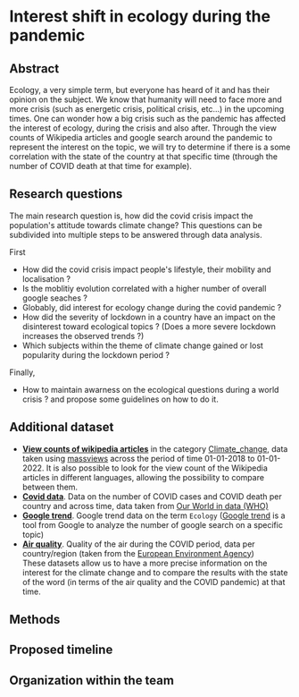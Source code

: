 # Interest shift in ecology during the pandemic

## Abstract
Ecology, a very simple term, but everyone has heard of it and has their opinion on the subject. We know that humanity will need to face more and more crisis (such as energetic crisis, political crisis, etc...) in the upcoming times. One can wonder how a big crisis such as the pandemic has affected the interest of ecology, during the crisis and also after. Through the view counts of Wikipedia articles and google search around the pandemic to represent the interest on the topic, we will try to determine if there is a some correlation with the state of the country at that specific time (through the number of COVID death at that time for example). 

## Research questions
The main research question is, how did the covid crisis impact the population's attitude towards climate change? This questions can be subdivided into multiple steps to be answered through data analysis. 

First 

  - How did the covid crisis impact people's lifestyle, their mobility and localisation ?
  - Is the moblitiy evolution correlated with a higher number of overall google seaches ?
  - Globably, did interest for ecology change during the covid pandemic ? 
  - How did the severity of lockdown in a country have an impact on the disinterest toward ecological topics ? (Does a more severe lockdown increases the observed trends ?)
  - Which subjects within the theme of climate change gained or lost popularity during the lockdown period ?
 
 Finally,
 
 - How to maintain awarness on the ecological questions during a world crisis ? and propose some guidelines on how to do it.

## Additional dataset
*  [**View counts of wikipedia articles**](data/added_data/massviews-20180101-20220101.csv) in the category [Climate_change](https://en.wikipedia.org/wiki/Category:Climate_change), data taken using [massviews](https://pageviews.wmcloud.org/massviews/) across the period of time 01-01-2018 to 01-01-2022. It is also possible to look for the view count of the Wikipedia articles in different languages, allowing the possibility to compare between them. <br>
* [**Covid data**](data/added_data/owid-covid-data.csv.gz). Data on the number of COVID cases and COVID death per country and across time, data taken from [Our World in data (WHO)](https://ourworldindata.org/covid-cases) <br>
* [**Google trend**](data/added_data/EcologyWorldTrend.csv). Google trend data on the term `Ecology` ([Google trend](https://trends.google.fr/trends/) is a tool from Google to analyze the number of google search on a specific topic) <br>
* [**Air quality**](data\added_data\airquality_data_2020_concat.csv.gz). Quality of the air during the COVID period, data per country/region (taken from the [European Environment Agency](https://www.eea.europa.eu/themes/air/air-quality-and-covid19)) <br>
These datasets allow us to have a more precise information on the interest for the climate change and to compare the results with the state of the word (in terms of the air quality and the COVID pandemic) at that time.  

## Methods

## Proposed timeline

## Organization within the team
